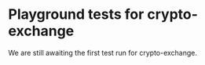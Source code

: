 # Playground tests for crypto-exchange
We are still awaiting the first test run for crypto-exchange.
